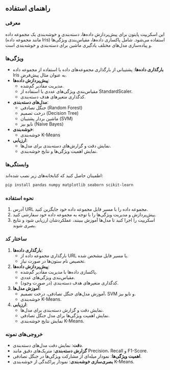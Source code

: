 ## راهنمای استفاده

### معرفی

این اسکریپت پایتون برای پیش‌پردازش داده‌ها، دسته‌بندی و خوشه‌بندی یک مجموعه داده (مانند مجموعه داده Iris) استفاده می‌شود. شامل پاکسازی داده‌ها، مقیاس‌بندی ویژگی‌ها و پیاده‌سازی مدل‌های مختلف یادگیری ماشین برای دسته‌بندی و خوشه‌بندی است.

### ویژگی‌ها

- **بارگذاری داده‌ها**: پشتیبانی از بارگذاری مجموعه‌های داده با استفاده از مجموعه داده Iris به عنوان مثال پیش‌فرض.
- **پیش‌پردازش داده‌ها**:
  - مدیریت مقادیر گم‌شده.
  - مقیاس‌بندی ویژگی‌های عددی با استفاده از StandardScaler.
  - کدگذاری متغیرهای هدف دسته‌بندی.
- **مدل‌های دسته‌بندی**:
  - جنگل تصادفی (Random Forest)
  - درخت تصمیم (Decision Tree)
  - ماشین بردار پشتیبان (SVM)
  - نایو بیز (Naive Bayes)
- **خوشه‌بندی**:
  - خوشه‌بندی K-Means
- **ارزیابی**:
  - نمایش دقت و گزارش‌های دسته‌بندی برای مدل‌ها.
  - نمایش اهمیت ویژگی‌ها و نتایج خوشه‌بندی.

### وابستگی‌ها

اطمینان حاصل کنید که کتابخانه‌های زیر نصب شده‌اند:

```bash
pip install pandas numpy matplotlib seaborn scikit-learn
```

### نحوه استفاده

1. آدرس URL مجموعه داده را با مسیر فایل مجموعه داده خود جایگزین کنید.
2. پیش‌پردازش و مدیریت ویژگی‌ها را با توجه به مجموعه داده خود سفارشی کنید.
3. اسکریپت را اجرا کنید تا مدل‌ها آموزش ببینند، عملکردشان ارزیابی شود و نتایج بصری شوند.

### ساختار کد

1. **بارگذاری داده‌ها**:
   - بارگذاری مجموعه داده از URL یا مسیر فایل مشخص شده.
   - تخصیص نام ستون‌ها در صورت نیاز.
2. **پیش‌پردازش داده‌ها**:
   - پاکسازی داده‌ها با مدیریت مقادیر گم‌شده.
   - مقیاس‌بندی ویژگی‌های عددی.
   - کدگذاری متغیرهای هدف دسته‌بندی (در صورت وجود).
3. **آموزش مدل‌ها**:
   - آموزش مدل‌های جنگل تصادفی، درخت تصمیم، SVM و نایو بیز.
   - خوشه‌بندی K-Means.
4. **ارزیابی**:
   - نمایش دقت و گزارش دسته‌بندی برای مدل‌ها.
   - نمایش اهمیت ویژگی‌ها برای مدل جنگل تصادفی.
   - نمایش نتایج خوشه‌بندی K-Means.

### خروجی‌های نمونه

- **دقت**: نمایش دقت مدل‌های دسته‌بندی.
- **گزارش دسته‌بندی**: متریک‌های دقیق مانند Precision، Recall و F1-Score.
- **اهمیت ویژگی‌ها**: نمودار میله‌ای از مشارکت ویژگی‌ها در جنگل تصادفی.
- **بصری‌سازی خوشه‌بندی**: نمودار پراکندگی از خوشه‌بندی K-Means.
